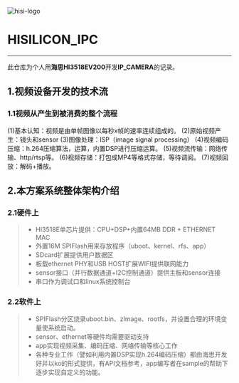 ![hisi-logo][1]

# HISILICON_IPC
------
此仓库为个人用**海思HI3518EV200**开发**IP_CAMERA**的记录。

## 1.视频设备开发的技术流
### 1.1视频从产生到被消费的整个流程
(1)基本认知：视频是由单帧图像以每秒x帧的速率连续组成的。 
(2)原始视频产生：镜头和sensor 
(3)图像处理：ISP（image signal processing） 
(4)视频编码压缩：h.264压缩算法，运算，内置DSP进行压缩运算。 
(5)视频流传输：网络传输、http/rtsp等。 
(6)视频存储：打包成MP4等格式存储，等待调阅。 
(7)视频回放：解码+播放。 

## 2.本方案系统整体架构介绍
### 2.1硬件上
> * HI3518E单芯片提供：CPU+DSP+内置64MB DDR + ETHERNET MAC
> * 外置16M SPIFlash用来存放程序（uboot、kernel、rfs、app）
> * SDcard扩展提供用户数据区
> * 板载ethernet PHY和USB HOST扩展WIFI提供联网能力
> * sensor接口（并行数据通道+I2C控制通道）提供主板和sensor连接
> * 串口作为调试口和linux系统控制台

### 2.2软件上
> * SPIFlash分区烧录uboot.bin、zImage、rootfs，并设置合理的环境变量使系统启动。
> * sensor、ethernet等硬件均需要驱动支持
> * app实现视频采集、编码压缩、网络传输等核心工作
> * 各种专业工作（譬如利用内置DSP实现h.264编码压缩）都由海思开发好并以ko的形式提供，有API文档参考，app编写者在sample的帮助下逐步实现自定义的功能。



[1]:https://github.com/WqXiaobao/HISILICON_IPC/blob/master/pictures/hisilicon.jpg
